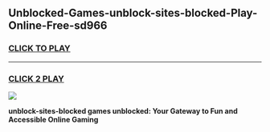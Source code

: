 
## Unblocked-Games-unblock-sites-blocked-Play-Online-Free-sd966
<h3>
<a href="https://premium76.site?title=unblock-sites-blocked&ref=26A">CLICK TO PLAY</a></h3>
<hr>

<h3>
<a href="https://premium76.site?title=unblock-sites-blocked&ref=26A">CLICK 2 PLAY</a>
  
</h3>

<a href="https://premium76.site?title=unblock-sites-blocked&ref=26A"><img src="https://clearcache.store/games.png"></a>


**unblock-sites-blocked games unblocked: Your Gateway to Fun and Accessible Online Gaming**
